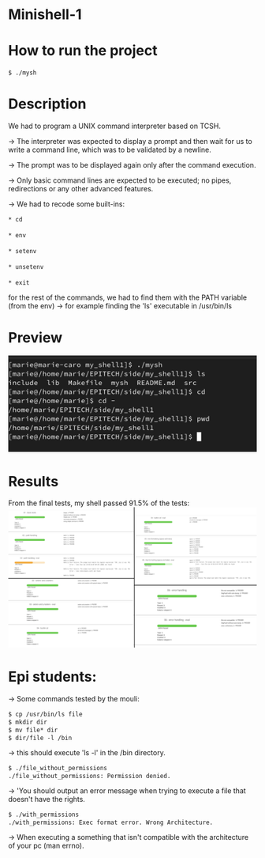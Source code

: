 # Minishell-1

# How to run the project
```
$ ./mysh
```

# Description
We had to program a UNIX command interpreter based on TCSH.

-> The interpreter was expected to display a prompt and then wait for us to write a command line, which was to be validated by a newline.

-> The prompt was to be displayed again only after the command execution.

-> Only basic command lines are expected to be executed; no pipes, redirections or any other advanced features.

-> We had to recode some built-ins:

    * cd
    
    * env
    
    * setenv
    
    * unsetenv
   
    * exit

   for the rest of the commands, we had to find them with the PATH variable (from the env) -> for example finding the 'ls' executable in /usr/bin/ls
   
# Preview
![Example of the program once executed](ReadMeImgs/Shell.png)

# Results
From the final tests, my shell passed 91.5% of the tests:
![Moulinette](ReadMeImgs/mouli.png)

# Epi students:
-> Some commands tested by the mouli:
```
$ cp /usr/bin/ls file
$ mkdir dir
$ mv file* dir
$ dir/file -l /bin
```
-> this should execute 'ls -l' in the /bin directory.

```
$ ./file_without_permissions
./file_without_permissions: Permission denied.
```
-> 'You should output an error message when trying to execute a file that doesn't have the rights.

```
$ ./with_permissions
./with_permissions: Exec format error. Wrong Architecture.
```
-> When executing a something that isn't compatible with the architecture of your pc (man errno).

